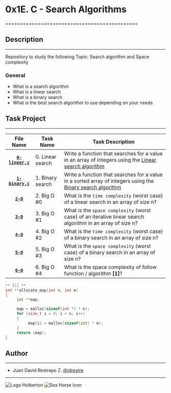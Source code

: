 # 0x1E. C - Search Algorithms

=============================================

## Description

---
Repository to study the following Topic: Search algorithm and Space complexity

### General

- What is a search algorithm
- What is a linear search
- What is a binary search
- What is the best search algorithm to use depending on your needs

## Task Project

---
File Name|Task Name|Task Description
:---:|---|---
[**`0-linear.c`**](https://github.com/jdrestre/holbertonschool-low_level_programming/blob/master/0x1E-search_algorithms/0-linear.c)|0. Linear search|Write a function that searches for a value in an array of integers using the [Linear search algorithm](https://en.wikipedia.org/wiki/Linear_search)
[**`1-binary.c`**](https://github.com/jdrestre/holbertonschool-low_level_programming/blob/master/0x1E-search_algorithms/1-binary.c)|1. Binary search|Write a function that searches for a value in a sorted array of integers using the [Binary search algorithm](https://en.wikipedia.org/wiki/Binary_search_algorithm)
[**`2-O`**](https://github.com/jdrestre/holbertonschool-low_level_programming/blob/master/0x1E-search_algorithms/2-O)|2. Big O #0|What is the `time complexity` (worst case) of a linear search in an array of size n?
[**`3-O`**](https://github.com/jdrestre/holbertonschool-low_level_programming/blob/master/0x1E-search_algorithms/3-O)|3. Big O #1|What is the `space complexity` (worst case) of an iterative linear search algorithm in an array of size n?
[**`4-O`**](https://github.com/jdrestre/holbertonschool-low_level_programming/blob/master/0x1E-search_algorithms/4-O)|4. Big O #2|What is the `time complexity` (worst case) of a binary search in an array of size n?
[**`5-O`**](https://github.com/jdrestre/holbertonschool-low_level_programming/blob/master/0x1E-search_algorithms/5-O)|5. Big O #3|What is the `space complexity` (worst case) of a binary search in an array of size n?
[**`6-O`**](https://github.com/jdrestre/holbertonschool-low_level_programming/blob/master/0x1E-search_algorithms/6-O)|6. Big O #4|What is the space complexity of follow function / algorithm **[1]**?

```c
** [1] **
int **allocate_map(int n, int m)
{
     int **map;

     map = malloc(sizeof(int *) * n);
     for (size_t i = 0; i < n; i++)
     {
          map[i] = malloc(sizeof(int) * m);
     }
     return (map);
}
```

## Author

---

- Juan David Restrepo Z. [@jdrestre](https://twitter.com/jdrestre)

---
![Logo Holberton](https://www.holbertonschool.com/holberton-logo.png) ![Sea Horse Icon](https://intranet.hbtn.io/assets/holberton-logo-coral-27055cb2f875eb10bf3b3942e52a24581bc0667695bdc856d4f08b469b678000.png)

